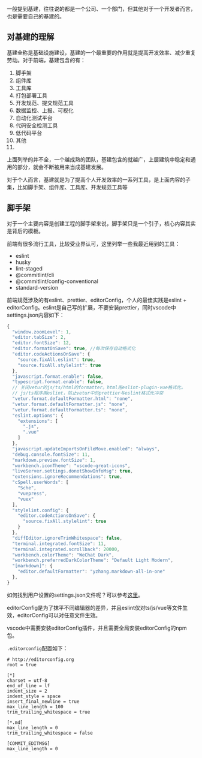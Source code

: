 一般提到基建，往往说的都是一个公司、一个部门，但其他对于一个开发者而言，也是需要自己的基建的。

## 对基建的理解

基建全称是基础设施建设，基建的一个最重要的作用就是提高开发效率、减少重复劳动。对于前端，基建包含的有：

1. 脚手架
2. 组件库
3. 工具库
4. 打包部署工具
5. 开发规范、提交规范工具
6. 数据监控、上报、可视化
7. 自动化测试平台
8. 代码安全检测工具
9. 低代码平台
10. 其他
11. 

上面列举的并不全，一个越成熟的团队，基建包含的就越广，上层建筑中稳定和通用的部分，就会不断被用来当成基建发展。

对于个人而言，基建就是为了提高个人开发效率的一系列工具，是上面内容的子集，比如脚手架、组件库、工具库、开发规范工具等

## 脚手架

对于一个主要内容是创建工程的脚手架来说，脚手架只是一个引子，核心内容其实是背后的模板。

前端有很多流行工具，比较受业界认可，这里列举一些我最近用到的工具：

- eslint
- husky
- lint-staged
- @commitlint/cli
- @commitlint/config-conventional
- standard-version


前端规范涉及的有eslint、prettier、editorConfig，个人的最佳实践是eslint + editorConfig。eslint是自己写的扩展，不要安装prettier，同时vscode中settings.json内容如下：

```ts
{
  "window.zoomLevel": 1,
  "editor.tabSize": 2,
  "editor.fontSize": 12,
  "editor.formatOnSave": true, //每次保存自动格式化
  "editor.codeActionsOnSave": {
    "source.fixAll.eslint": true,
    "source.fixAll.stylelint": true
  },
  "javascript.format.enable": false,
  "typescript.format.enable": false,
  // 关闭vetur的js/ts/html的formatter。html用eslint-plugin-vue格式化。
  // js/ts程序用eslint，防止vetur中的prettier与eslint格式化冲突
  "vetur.format.defaultFormatter.html": "none",
  "vetur.format.defaultFormatter.js": "none",
  "vetur.format.defaultFormatter.ts": "none",
  "eslint.options": {
    "extensions": [
      ".js",
      ".vue"
    ]
  },
  "javascript.updateImportsOnFileMove.enabled": "always",
  "debug.console.fontSize": 11,
  "markdown.preview.fontSize": 1,
  "workbench.iconTheme": "vscode-great-icons",
  "liveServer.settings.donotShowInfoMsg": true,
  "extensions.ignoreRecommendations": true,
  "cSpell.userWords": [
    "Sche",
    "vuepress",
    "vuex"
  ],
  "stylelint.config": {
    "editor.codeActionsOnSave": {
      "source.fixAll.stylelint": true
    }
  },
  "diffEditor.ignoreTrimWhitespace": false,
  "terminal.integrated.fontSize": 11,
  "terminal.integrated.scrollback": 20000,
  "workbench.colorTheme": "WeChat Dark",
  "workbench.preferredDarkColorTheme": "Default Light Modern",
  "[markdown]": {
    "editor.defaultFormatter": "yzhang.markdown-all-in-one"
  },
}
```

如何找到用户设置的settings.json文件呢？可以参考[这里](https://blog.csdn.net/weixin_45277161/article/details/131330341)。

editorConfig是为了抹平不同编辑器的差异，并且eslint仅对ts/js/vue等文件生效，editorConfig可以对任意文件生效。

vscode中需要安装editorConfig插件，并且需要全局安装editorConfig的npm 包。

`.editorconfig`配置如下：

```
# http://editorconfig.org
root = true

[*]
charset = utf-8
end_of_line = lf
indent_size = 2
indent_style = space
insert_final_newline = true
max_line_length = 100
trim_trailing_whitespace = true

[*.md]
max_line_length = 0
trim_trailing_whitespace = false

[COMMIT_EDITMSG]
max_line_length = 0
```




